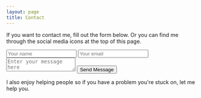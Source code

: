 ```yaml
---
layout: page
title: Contact
---
```


If you want to contact me, fill out the form below. Or you can find me through the social media icons at the top of this page.

<form method="POST" action="https://formspree.io/me@davidcbrown.io">
    <input type="text" name="name" placeholder="Your name">
    <input type="email" name="_replyto" placeholder="Your email">
    <textarea name="message" placeholder="Enter your message here"></textarea>
    <button type="submit">Send Message</button>
</form>

I also enjoy helping people so if you have a problem you're stuck on, let me help you.
